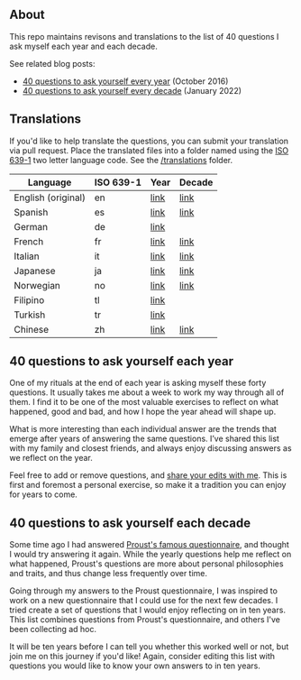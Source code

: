## About

This repo maintains revisons and translations to the list of 40 questions I ask myself each year and each decade.

See related blog posts:

* [40 questions to ask yourself every year](http://stephanango.com/40-questions) (October 2016)
* [40 questions to ask yourself every decade](http://stephanango.com/40-questions-decade) (January 2022)

## Translations

If you'd like to help translate the questions, you can submit your translation via pull request. Place the translated files into a folder named using the [ISO 639-1](https://en.wikipedia.org/wiki/List_of_ISO_639-1_codes) two letter language code. See the [/translations](/translations) folder.

| Language           | ISO 639-1 | Year                             | Decade                             |
| ------------------ | --------- | -------------------------------- | ---------------------------------- |
| English (original) | en        | [link](year.md)                  | [link](decade.md)                  |
| Spanish            | es        | [link](/translations/es/year.md) | [link](/translations/es/decade.md) |
| German             | de        | [link](/translations/de/year.md) |                                    |
| French             | fr        | [link](/translations/fr/year.md) | [link](/translations/fr/decade.md) |
| Italian            | it        | [link](/translations/it/year.md) | [link](/translations/it/decade.md) |
| Japanese           | ja        | [link](/translations/ja/year.md) | [link](/translations/ja/decade.md) |
| Norwegian          | no        | [link](/translations/no/year.md) | [link](/translations/no/decade.md) |
| Filipino           | tl        | [link](/translations/tl/year.md) |                                    |
| Turkish            | tr        | [link](/translations/tr/year.md) |                                    |
| Chinese            | zh        | [link](/translations/zh/year.md) | [link](/translations/zh/decade.md) |

## 40 questions to ask yourself each year

One of my rituals at the end of each year is asking myself these forty questions. It usually takes me about a week to work my way through all of them. I find it to be one of the most valuable exercises to reflect on what happened, good and bad, and how I hope the year ahead will shape up.

What is more interesting than each individual answer are the trends that emerge after years of answering the same questions. I’ve shared this list with my family and closest friends, and always enjoy discussing answers as we reflect on the year.

Feel free to add or remove questions, and [share your edits with me](https://twitter.com/kepano). This is first and foremost a personal exercise, so make it a tradition you can enjoy for years to come.

## 40 questions to ask yourself each decade

Some time ago I had answered [Proust's famous questionnaire](https://en.wikipedia.org/wiki/Proust_Questionnaire), and thought I would try answering it again. While the yearly questions help me reflect on what happened, Proust's questions are more about personal philosophies and traits, and thus change less frequently over time.

Going through my answers to the Proust questionnaire, I was inspired to work on a new questionnaire that I could use for the next few decades. I tried create a set of questions that I would enjoy reflecting on in ten years. This list combines questions from Proust's questionnaire, and others I've been collecting ad hoc.

It will be ten years before I can tell you whether this worked well or not, but join me on this journey if you'd like! Again, consider editing this list with questions you would like to know your own answers to in ten years.
